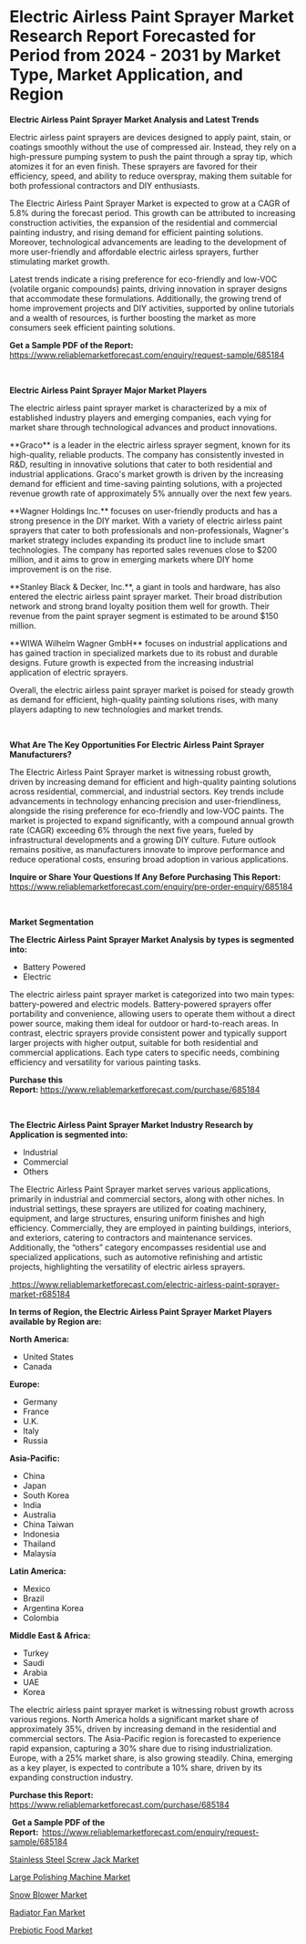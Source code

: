 <p><h1>Electric Airless Paint Sprayer Market Research Report Forecasted for Period from 2024 -  2031 by Market Type, Market Application, and Region</h1></p><p><strong>Electric Airless Paint Sprayer Market Analysis and Latest Trends</strong></p>
<p><p>Electric airless paint sprayers are devices designed to apply paint, stain, or coatings smoothly without the use of compressed air. Instead, they rely on a high-pressure pumping system to push the paint through a spray tip, which atomizes it for an even finish. These sprayers are favored for their efficiency, speed, and ability to reduce overspray, making them suitable for both professional contractors and DIY enthusiasts.</p><p>The Electric Airless Paint Sprayer Market is expected to grow at a CAGR of 5.8% during the forecast period. This growth can be attributed to increasing construction activities, the expansion of the residential and commercial painting industry, and rising demand for efficient painting solutions. Moreover, technological advancements are leading to the development of more user-friendly and affordable electric airless sprayers, further stimulating market growth.</p><p>Latest trends indicate a rising preference for eco-friendly and low-VOC (volatile organic compounds) paints, driving innovation in sprayer designs that accommodate these formulations. Additionally, the growing trend of home improvement projects and DIY activities, supported by online tutorials and a wealth of resources, is further boosting the market as more consumers seek efficient painting solutions.</p></p>
<p><strong>Get a Sample PDF of the Report:&nbsp;</strong> <a href="https://www.reliablemarketforecast.com/enquiry/request-sample/685184?utm_campaign=1568&utm_medium=2&utm_source=Github&utm_content=ia&utm_term=20102024&utm_id=electric-airless-paint-sprayer">https://www.reliablemarketforecast.com/enquiry/request-sample/685184</a></p>
<p>&nbsp;</p>
<p><strong>Electric Airless Paint Sprayer Major Market Players</strong></p>
<p><p>The electric airless paint sprayer market is characterized by a mix of established industry players and emerging companies, each vying for market share through technological advances and product innovations.</p><p>**Graco** is a leader in the electric airless sprayer segment, known for its high-quality, reliable products. The company has consistently invested in R&D, resulting in innovative solutions that cater to both residential and industrial applications. Graco's market growth is driven by the increasing demand for efficient and time-saving painting solutions, with a projected revenue growth rate of approximately 5% annually over the next few years.</p><p>**Wagner Holdings Inc.** focuses on user-friendly products and has a strong presence in the DIY market. With a variety of electric airless paint sprayers that cater to both professionals and non-professionals, Wagner's market strategy includes expanding its product line to include smart technologies. The company has reported sales revenues close to $200 million, and it aims to grow in emerging markets where DIY home improvement is on the rise.</p><p>**Stanley Black & Decker, Inc.**, a giant in tools and hardware, has also entered the electric airless paint sprayer market. Their broad distribution network and strong brand loyalty position them well for growth. Their revenue from the paint sprayer segment is estimated to be around $150 million.</p><p>**WIWA Wilhelm Wagner GmbH** focuses on industrial applications and has gained traction in specialized markets due to its robust and durable designs. Future growth is expected from the increasing industrial application of electric sprayers.</p><p>Overall, the electric airless paint sprayer market is poised for steady growth as demand for efficient, high-quality painting solutions rises, with many players adapting to new technologies and market trends.</p></p>
<p>&nbsp;</p>
<p><strong>What Are The Key Opportunities For Electric Airless Paint Sprayer Manufacturers?</strong></p>
<p><p>The Electric Airless Paint Sprayer market is witnessing robust growth, driven by increasing demand for efficient and high-quality painting solutions across residential, commercial, and industrial sectors. Key trends include advancements in technology enhancing precision and user-friendliness, alongside the rising preference for eco-friendly and low-VOC paints. The market is projected to expand significantly, with a compound annual growth rate (CAGR) exceeding 6% through the next five years, fueled by infrastructural developments and a growing DIY culture. Future outlook remains positive, as manufacturers innovate to improve performance and reduce operational costs, ensuring broad adoption in various applications.</p></p>
<p><strong>Inquire or Share Your Questions If Any Before Purchasing This Report:</strong> <a href="https://www.reliablemarketforecast.com/enquiry/pre-order-enquiry/685184?utm_campaign=1568&utm_medium=2&utm_source=Github&utm_content=ia&utm_term=20102024&utm_id=electric-airless-paint-sprayer">https://www.reliablemarketforecast.com/enquiry/pre-order-enquiry/685184</a></p>
<p>&nbsp;</p>
<p><strong>Market Segmentation</strong></p>
<p><strong>The Electric Airless Paint Sprayer Market Analysis by types is segmented into:</strong></p>
<p><ul><li>Battery Powered</li><li>Electric</li></ul></p>
<p><p>The electric airless paint sprayer market is categorized into two main types: battery-powered and electric models. Battery-powered sprayers offer portability and convenience, allowing users to operate them without a direct power source, making them ideal for outdoor or hard-to-reach areas. In contrast, electric sprayers provide consistent power and typically support larger projects with higher output, suitable for both residential and commercial applications. Each type caters to specific needs, combining efficiency and versatility for various painting tasks.</p></p>
<p><strong>Purchase this Report:&nbsp;</strong><a href="https://www.reliablemarketforecast.com/purchase/685184?utm_campaign=1568&utm_medium=2&utm_source=Github&utm_content=ia&utm_term=20102024&utm_id=electric-airless-paint-sprayer">https://www.reliablemarketforecast.com/purchase/685184</a></p>
<p>&nbsp;</p>
<p><strong>The Electric Airless Paint Sprayer Market Industry Research by Application is segmented into:</strong></p>
<p><ul><li>Industrial</li><li>Commercial</li><li>Others</li></ul></p>
<p><p>The Electric Airless Paint Sprayer market serves various applications, primarily in industrial and commercial sectors, along with other niches. In industrial settings, these sprayers are utilized for coating machinery, equipment, and large structures, ensuring uniform finishes and high efficiency. Commercially, they are employed in painting buildings, interiors, and exteriors, catering to contractors and maintenance services. Additionally, the “others” category encompasses residential use and specialized applications, such as automotive refinishing and artistic projects, highlighting the versatility of electric airless sprayers.</p></p>
<p><a href="https://www.reliablemarketforecast.com/electric-airless-paint-sprayer-market-r685184?utm_campaign=1568&utm_medium=2&utm_source=Github&utm_content=ia&utm_term=20102024&utm_id=electric-airless-paint-sprayer">&nbsp;https://www.reliablemarketforecast.com/electric-airless-paint-sprayer-market-r685184</a></p>
<p><strong>In terms of Region, the Electric Airless Paint Sprayer Market Players available by Region are:</strong></p>
<p>
    <p> <strong> North America: </strong>
        <ul>
            <li>United States</li>
            <li>Canada</li>
        </ul>
        </p> 
    <p> <strong> Europe: </strong>
        <ul>
            <li>Germany</li>
            <li>France</li>
            <li>U.K.</li>
            <li>Italy</li>
            <li>Russia</li>
        </ul>
        </p> 
    <p> <strong> Asia-Pacific: </strong>
        <ul>
            <li>China</li>
            <li>Japan</li>
            <li>South Korea</li>
            <li>India</li>
            <li>Australia</li>
            <li>China Taiwan</li>
            <li>Indonesia</li>
            <li>Thailand</li>
            <li>Malaysia</li>
        </ul>
        </p> 
    <p> <strong> Latin America: </strong>
        <ul>
            <li>Mexico</li>
            <li>Brazil</li>
            <li>Argentina Korea</li>
            <li>Colombia</li>
        </ul>
        </p> 
    <p> <strong> Middle East & Africa: </strong>
        <ul>
            <li>Turkey</li>
            <li>Saudi</li>
            <li>Arabia</li>
            <li>UAE</li>
            <li>Korea</li>
        </ul>
    </p>
    </p>
<p><p>The electric airless paint sprayer market is witnessing robust growth across various regions. North America holds a significant market share of approximately 35%, driven by increasing demand in the residential and commercial sectors. The Asia-Pacific region is forecasted to experience rapid expansion, capturing a 30% share due to rising industrialization. Europe, with a 25% market share, is also growing steadily. China, emerging as a key player, is expected to contribute a 10% share, driven by its expanding construction industry.</p></p>
<p><strong>Purchase this Report: </strong><a href="https://www.reliablemarketforecast.com/purchase/685184?utm_campaign=1568&utm_medium=2&utm_source=Github&utm_content=ia&utm_term=20102024&utm_id=electric-airless-paint-sprayer">https://www.reliablemarketforecast.com/purchase/685184</a></p>
<p>&nbsp;<strong>Get a Sample PDF of the Report:&nbsp;&nbsp;</strong><a href="https://www.reliablemarketforecast.com/enquiry/request-sample/685184?utm_campaign=1568&utm_medium=2&utm_source=Github&utm_content=ia&utm_term=20102024&utm_id=electric-airless-paint-sprayer">https://www.reliablemarketforecast.com/enquiry/request-sample/685184</a></p>
<p><strong></strong></p>
<p><p><a href="https://www.linkedin.com/pulse/future-stainless-steel-screw-jack-market-global-forecast-ljz2e?utm_campaign=1568&utm_medium=2&utm_source=Github&utm_content=ia&utm_term=20102024&utm_id=electric-airless-paint-sprayer">Stainless Steel Screw Jack Market</a></p><p><a href="https://www.linkedin.com/pulse/large-polishing-machine-industry-sector-new-technologies-erhke?utm_campaign=1568&utm_medium=2&utm_source=Github&utm_content=ia&utm_term=20102024&utm_id=electric-airless-paint-sprayer">Large Polishing Machine Market</a></p><p><a href="https://www.linkedin.com/pulse/global-snow-blower-market-forecast-2024-2031-trends-mxvie?utm_campaign=1568&utm_medium=2&utm_source=Github&utm_content=ia&utm_term=20102024&utm_id=electric-airless-paint-sprayer">Snow Blower Market</a></p><p><a href="https://www.linkedin.com/pulse/insights-radiator-fan-market-size-which-expanding-63-cagr-from-1sy4e?utm_campaign=1568&utm_medium=2&utm_source=Github&utm_content=ia&utm_term=20102024&utm_id=electric-airless-paint-sprayer">Radiator Fan Market</a></p><p><a href="https://www.linkedin.com/pulse/evaluating-global-prebiotic-food-market-trends-growth-opportunities-tvuqe?utm_campaign=1568&utm_medium=2&utm_source=Github&utm_content=ia&utm_term=20102024&utm_id=electric-airless-paint-sprayer">Prebiotic Food Market</a></p></p>